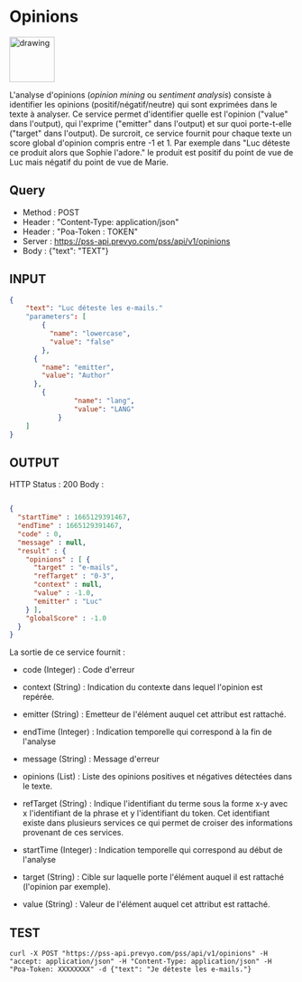 Opinions
==

<img src="../images/ic_pss_sentiment.png" alt="drawing" width="80"/>

L'analyse d'opinions (<i>opinion mining</i> ou <i>sentiment analysis</i>) consiste à identifier les opinions (positif/négatif/neutre) 
qui sont exprimées dans le texte à analyser. Ce service permet d'identifier quelle est l'opinion ("value" dans l'output), qui l'exprime ("emitter" dans l'output) et sur quoi porte-t-elle ("target" dans l'output). De surcroit, ce service fournit pour chaque texte un score global d'opinion compris entre -1 et 1. Par exemple dans "Luc déteste ce produit alors que Sophie l'adore." le produit est positif du point de vue de Luc mais négatif du point de vue de Marie.

Query
--
* Method : POST
* Header : "Content-Type: application/json"
* Header : "Poa-Token : TOKEN"
* Server : https://pss-api.prevyo.com/pss/api/v1/opinions
* Body : {"text": "TEXT"}

INPUT
--

```JSON
{
    "text": "Luc déteste les e-mails."
    "parameters": [
        {
          "name": "lowercase",
          "value": "false"
        },
      {
        "name": "emitter",
        "value": "Author"
      },
        {
			    "name": "lang",
			    "value": "LANG"
		    }
    ]
}
```


OUTPUT
--

HTTP Status : 200
Body :

```JSON

{
  "startTime" : 1665129391467,
  "endTime" : 1665129391467,
  "code" : 0,
  "message" : null,
  "result" : {
    "opinions" : [ {
      "target" : "e-mails",
      "refTarget" : "0-3",
      "context" : null,
      "value" : -1.0,
      "emitter" : "Luc"
    } ],
    "globalScore" : -1.0
  }
}
```

La sortie de ce service fournit :

* code (Integer) : Code d'erreur

* context (String) : Indication du contexte dans lequel l'opinion est repérée.

* emitter (String) : Emetteur de l'élément auquel cet attribut est rattaché. 

* endTime (Integer) : Indication temporelle qui correspond à la fin de l'analyse

* message (String) : Message d'erreur

* opinions (List) : Liste des opinions positives et négatives détectées dans le texte.

* refTarget (String) : Indique l'identifiant du terme sous la forme x-y avec x l'identifiant de la phrase et y l'identifiant du token. Cet identifiant existe dans plusieurs services ce qui permet de croiser des informations provenant de ces services.

* startTime (Integer) : Indication temporelle qui correspond au début de l'analyse

* target (String) : Cible sur laquelle porte l'élément auquel il est rattaché (l'opinion par exemple).

* value (String) : Valeur de l'élément auquel cet attribut est rattaché.


TEST
--

`curl -X POST "https://pss-api.prevyo.com/pss/api/v1/opinions" -H "accept: application/json" -H "Content-Type: application/json" -H "Poa-Token: XXXXXXXX" -d {"text": "Je déteste les e-mails."}`

